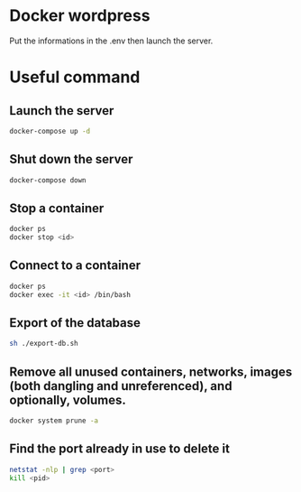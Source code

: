 # Docker wordpress

Put the informations in the .env then launch the server.

# Useful command

## Launch the server

```sh
docker-compose up -d
```

## Shut down the server

```sh
docker-compose down
```

## Stop a container

```sh
docker ps
docker stop <id>
```

## Connect to a container

```sh
docker ps
docker exec -it <id> /bin/bash
```

## Export of the database

```sh
sh ./export-db.sh
```

## Remove all unused containers, networks, images (both dangling and unreferenced), and optionally, volumes.

```sh
docker system prune -a
```

## Find the port already in use to delete it

```sh
netstat -nlp | grep <port>
kill <pid>
```
